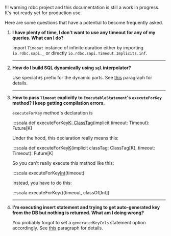 <!---
 ! Copyright 2016-2017 Krzysztof Pado
 !
 ! Licensed under the Apache License, Version 2.0 (the "License");
 ! you may not use this file except in compliance with the License.
 ! You may obtain a copy of the License at
 !
 !     http://www.apache.org/licenses/LICENSE-2.0
 !
 ! Unless required by applicable law or agreed to in writing, software
 ! distributed under the License is distributed on an "AS IS" BASIS,
 ! WITHOUT WARRANTIES OR CONDITIONS OF ANY KIND, either express or implied.
 ! See the License for the specific language governing permissions and
 ! limitations under the License. 
 -->
!!! warning
    rdbc project and this documentation is still a work in progress.
    It's not ready yet for production use.

Here are some questions that have a potential to become frequently asked.

1.    **I have plenty of time, I don't want to use any timeout for any of my queries. What can I do?**

      Import `Timeout` instance of infinite duration either by importing `io.rdbc.sapi._`
      or directly `io.rdbc.sapi.Timeout.Implicits.inf`.

      ---

2.    **How do I build SQL dynamically using `sql` interpolator?**

      Use special `#$` prefix for the dynamic parts. See [this]()
      paragraph for details.

      ---
      
3.   **How to pass `Timeout` explicitly to `ExecutableStatement`'s `executeForKey` method? I keep getting compilation errors.**

     `executeForKey` method's declaration is
     
        :::scala
        def executeForKey[K: ClassTag]()(implicit timeout: Timeout): Future[K]
        
     Under the hood, this declaration really means this:
     
        :::scala
        def executeForKey[K]()(implicit classTag: ClassTag[K], timeout: Timeout): Future[K]

     So you can't really execute this method like this: 
     
        :::scala
        executeForKey[Int]()(timeout)
     
     Instead, you have to do this:
    
        :::scala
        executeForKey()(timeout, classOf[Int])

      ---

4.    **I'm executing insert statement and trying to get auto-generated key from the DB but nothing is returned. What am I doing wrong?**

      You probably forgot to set a `generatedKeyCols` statement option accordingly.
      See [this]() paragraph for details.
